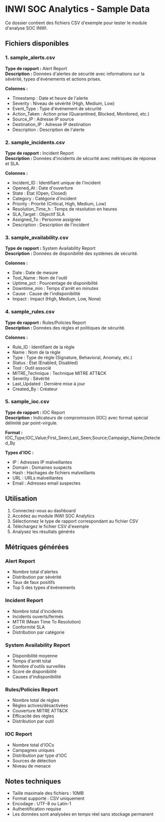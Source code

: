 # INWI SOC Analytics - Sample Data

Ce dossier contient des fichiers CSV d'exemple pour tester le module d'analyse SOC INWI.

## Fichiers disponibles

### 1. sample_alerts.csv
**Type de rapport :** Alert Report  
**Description :** Données d'alertes de sécurité avec informations sur la sévérité, types d'événements et actions prises.

**Colonnes :**
- Timestamp : Date et heure de l'alerte
- Severity : Niveau de sévérité (High, Medium, Low)
- Event_Type : Type d'événement de sécurité
- Action_Taken : Action prise (Quarantined, Blocked, Monitored, etc.)
- Source_IP : Adresse IP source
- Destination_IP : Adresse IP destination
- Description : Description de l'alerte

### 2. sample_incidents.csv
**Type de rapport :** Incident Report  
**Description :** Données d'incidents de sécurité avec métriques de réponse et SLA.

**Colonnes :**
- Incident_ID : Identifiant unique de l'incident
- Opened_At : Date d'ouverture
- State : État (Open, Closed)
- Category : Catégorie d'incident
- Priority : Priorité (Critical, High, Medium, Low)
- Resolution_Time_h : Temps de résolution en heures
- SLA_Target : Objectif SLA
- Assigned_To : Personne assignée
- Description : Description de l'incident

### 3. sample_availability.csv
**Type de rapport :** System Availability Report  
**Description :** Données de disponibilité des systèmes de sécurité.

**Colonnes :**
- Date : Date de mesure
- Tool_Name : Nom de l'outil
- Uptime_pct : Pourcentage de disponibilité
- Downtime_min : Temps d'arrêt en minutes
- Cause : Cause de l'indisponibilité
- Impact : Impact (High, Medium, Low, None)

### 4. sample_rules.csv
**Type de rapport :** Rules/Policies Report  
**Description :** Données des règles et politiques de sécurité.

**Colonnes :**
- Rule_ID : Identifiant de la règle
- Name : Nom de la règle
- Type : Type de règle (Signature, Behavioral, Anomaly, etc.)
- Status : État (Enabled, Disabled)
- Tool : Outil associé
- MITRE_Technique : Technique MITRE ATT&CK
- Severity : Sévérité
- Last_Updated : Dernière mise à jour
- Created_By : Créateur

### 5. sample_ioc.csv
**Type de rapport :** IOC Report  
**Description :** Indicateurs de compromission (IOC) avec format spécial délimité par point-virgule.

**Format :** IOC_Type;IOC_Value;First_Seen;Last_Seen;Source;Campaign_Name;Detected_By

**Types d'IOC :**
- IP : Adresses IP malveillantes
- Domain : Domaines suspects
- Hash : Hachages de fichiers malveillants
- URL : URLs malveillantes
- Email : Adresses email suspectes

## Utilisation

1. Connectez-vous au dashboard
2. Accédez au module INWI SOC Analytics
3. Sélectionnez le type de rapport correspondant au fichier CSV
4. Téléchargez le fichier CSV d'exemple
5. Analysez les résultats générés

## Métriques générées

### Alert Report
- Nombre total d'alertes
- Distribution par sévérité
- Taux de faux positifs
- Top 5 des types d'événements

### Incident Report
- Nombre total d'incidents
- Incidents ouverts/fermés
- MTTR (Mean Time To Resolution)
- Conformité SLA
- Distribution par catégorie

### System Availability Report
- Disponibilité moyenne
- Temps d'arrêt total
- Nombre d'outils surveillés
- Score de disponibilité
- Causes d'indisponibilité

### Rules/Policies Report
- Nombre total de règles
- Règles actives/désactivées
- Couverture MITRE ATT&CK
- Efficacité des règles
- Distribution par outil

### IOC Report
- Nombre total d'IOCs
- Campagnes uniques
- Distribution par type d'IOC
- Sources de détection
- Niveau de menace

## Notes techniques

- Taille maximale des fichiers : 10MB
- Format supporté : CSV uniquement
- Encodage : UTF-8 ou Latin-1
- Authentification requise
- Les données sont analysées en temps réel sans stockage permanent